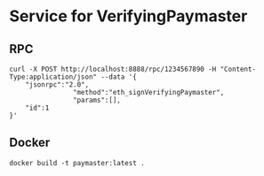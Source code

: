 Service for VerifyingPaymaster
==============================

## RPC

```
curl -X POST http://localhost:8888/rpc/1234567890 -H "Content-Type:application/json" --data '{
    "jsonrpc":"2.0",
                "method":"eth_signVerifyingPaymaster",
                "params":[],
    "id":1
}'
```

## Docker

```
docker build -t paymaster:latest .
```
